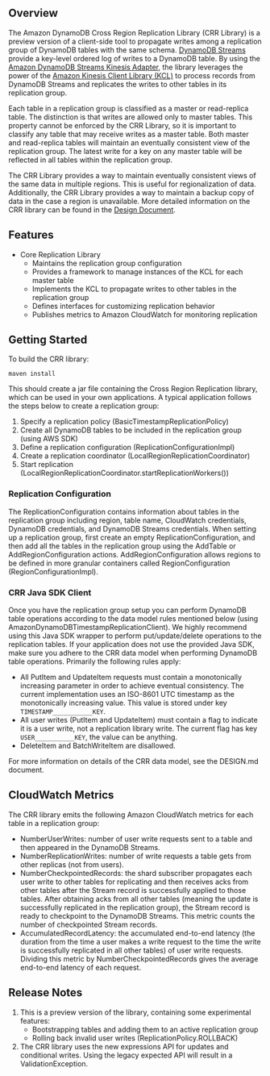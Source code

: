 ## Overview

The Amazon DynamoDB Cross Region Replication Library (CRR Library) is a preview version of a client-side tool to propagate writes among a replication group of DynamoDB tables with the same schema. [DynamoDB Streams](http://docs.aws.amazon.com/amazondynamodb/latest/developerguide/Streams.html) provide a key-level ordered log of writes to a DynamoDB table. By using the [Amazon DynamoDB Streams Kinesis Adapter](https://github.com/awslabs/dynamodb-streams-kinesis-adapter), the library leverages the power of the [Amazon Kinesis Client Library (KCL)](http://docs.aws.amazon.com/kinesis/latest/dev/kinesis-record-processor-app.html) to process records from DynamoDB Streams and replicates the writes to other tables in its replication group.

Each table in a replication group is classified as a master or read-replica table. The distinction is that writes are allowed only to master tables. This property cannot be enforced by the CRR Library, so it is important to classify any table that may receive writes as a master table. Both master and read-replica tables will maintain an eventually consistent view of the replication group. The latest write for a key on any master table will be reflected in all tables within the replication group. 

The CRR Library provides a way to maintain eventually consistent views of the same data in multiple regions. This is useful for regionalization of data. Additionally, the CRR Library provides a way to maintain a backup copy of data in the case a region is unavailable. More detailed information on the CRR library can be found in the [Design Document](https://github.com/awslabs/dynamodb-cross-region-library/blob/master/library/DESIGN.md).

## Features

- Core Replication Library
    - Maintains the replication group configuration
    - Provides a framework to manage instances of the KCL for each master table
    - Implements the KCL to propagate writes to other tables in the replication group
    - Defines interfaces for customizing replication behavior
    - Publishes metrics to Amazon CloudWatch for monitoring replication

## Getting Started 
  
To build the CRR library:
  
```
maven install
```

This should create a jar file containing the Cross Region Replication library, which can be used in your own applications. A typical application follows the steps below to create a replication group:

1. Specify a replication policy (BasicTimestampReplicationPolicy)
2. Create all DynamoDB tables to be included in the replication group (using AWS SDK)
3. Define a replication configuration (ReplicationConfigurationImpl)
4. Create a replication coordinator (LocalRegionReplicationCoordinator)
5. Start replication (LocalRegionReplicationCoordinator.startReplicationWorkers())

### Replication Configuration
The ReplicationConfiguration contains information about tables in the replication group including region, table name, CloudWatch credentials, DynamoDB credentials, and DynamoDB Streams credentials. When setting up a replication group, first create an empty ReplicationConfiguration, and then add all the tables in the replication group using the AddTable or AddRegionConfiguration actions. AddRegionConfiguration allows regions to be defined in more granular containers called RegionConfiguration (RegionConfigurationImpl).

### CRR Java SDK Client
Once you have the replication group setup you can perform DynamoDB table operations according to the data model rules mentioned below (using AmazonDynamoDBTimestampReplicationClient). We highly recommend using this Java SDK wrapper to perform put/update/delete operations to the          replication tables. If your application does not use the provided Java SDK, make sure you adhere to the CRR data model when performing DynamoDB table operations. Primarily the following rules apply:
  - All PutItem and UpdateItem requests must contain a monotonically increasing parameter in order to achieve eventual consistency. The current                implementation uses an ISO-8601 UTC timestamp as the monotonically increasing value. This value is stored under key `TIMESTAMP___________KEY`.
  - All user writes (PutItem and UpdateItem) must contain a flag to indicate it is a user write, not a replication library write. The current flag has key     `USER___________KEY`, the value can be anything.
  - DeleteItem and BatchWriteItem are disallowed.
  
For more information on details of the CRR data model, see the DESIGN.md document.

## CloudWatch Metrics
The CRR library emits the following Amazon CloudWatch metrics for each table in a replication group:
- NumberUserWrites: number of user write requests sent to a table and then appeared in the DynamoDB Streams. 
- NumberReplicationWrites: number of write requests a table gets from other replicas (not from users). 
- NumberCheckpointedRecords: the shard subscriber propagates each user write to other tables for replicating and then receives acks from other tables after the Stream record is successfully applied to those tables. After obtaining acks from all other tables (meaning the update is successfully replicated in the replication group), the Stream record is ready to checkpoint to the DynamoDB Streams. This metric counts the number of checkpointed Stream records. 
- AccumulatedRecordLatency: the accumulated end-to-end latency (the duration from the time a user makes a write request to the time the write is successfully replicated in all other tables) of user write requests. Dividing this metric by NumberCheckpointedRecords gives the average end-to-end latency of each request. 


## Release Notes
1.  This is a preview version of the library, containing some experimental features:
    - Bootstrapping tables and adding them to an active replication group
    - Rolling back invalid user writes (ReplicationPolicy.ROLLBACK)
2. The CRR library uses the new expressions API for updates and conditional writes. Using the legacy expected API will result in a ValidationException.
